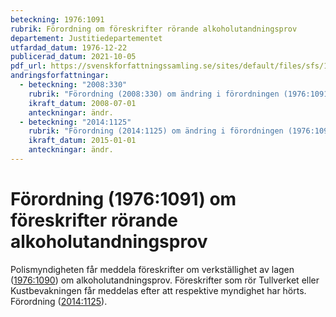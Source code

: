 ```yaml
---
beteckning: 1976:1091
rubrik: Förordning om föreskrifter rörande alkoholutandningsprov
departement: Justitiedepartementet
utfardad_datum: 1976-12-22
publicerad_datum: 2021-10-05
pdf_url: https://svenskforfattningssamling.se/sites/default/files/sfs/1976-12/SFS1976-1091.pdf
andringsforfattningar:
  - beteckning: "2008:330"
    rubrik: "Förordning (2008:330) om ändring i förordningen (1976:1091) om föreskrifter rörande alkoholutandningsprov"
    ikraft_datum: 2008-07-01
    anteckningar: ändr.
  - beteckning: "2014:1125"
    rubrik: "Förordning (2014:1125) om ändring i förordningen (1976:1091) om föreskrifter rörande alkoholutandningsprov"
    ikraft_datum: 2015-01-01
    anteckningar: ändr.
---
```


# Förordning (1976:1091) om föreskrifter rörande alkoholutandningsprov

Polismyndigheten får meddela föreskrifter om verkställighet av lagen ([1976:1090](https://selex.se/eli/sfs/1976/1090)) om alkoholutandningsprov. Föreskrifter som rör Tullverket eller Kustbevakningen får meddelas efter att respektive myndighet har hörts. Förordning ([2014:1125](https://selex.se/eli/sfs/2014/1125)).